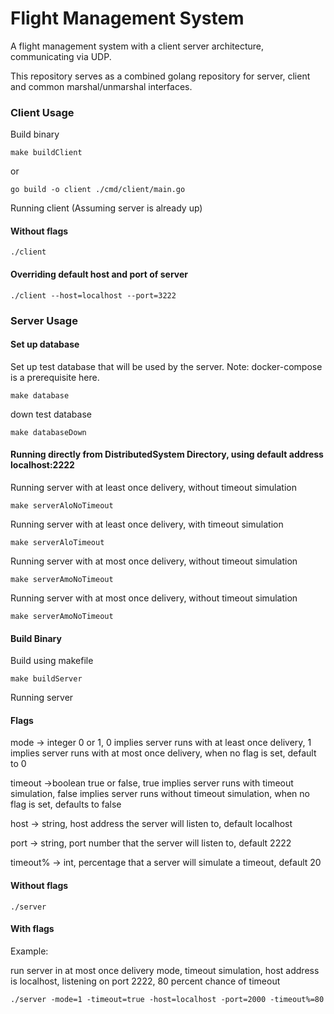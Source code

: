 # Flight Management System

A flight management system with a client server architecture, communicating via UDP.

This repository serves as a combined golang repository for server, client and common marshal/unmarshal interfaces.

### Client Usage

Build binary
```
make buildClient
```
or
```
go build -o client ./cmd/client/main.go
```

Running client (Assuming server is already up)
#### Without flags
```
./client
```

#### Overriding default host and port of server
```
./client --host=localhost --port=3222
```

### Server Usage

#### Set up database

Set up test database that will be used by the server. Note: docker-compose is a prerequisite here.
```
make database
```

down test database
```
make databaseDown
```
#### Running directly from DistributedSystem Directory, using default address localhost:2222

Running server with at least once delivery, without timeout simulation
```
make serverAloNoTimeout
```

Running server with at least once delivery, with timeout simulation
```
make serverAloTimeout
```

Running server with at most once delivery, without timeout simulation
```
make serverAmoNoTimeout
```

Running server with at most once delivery, without timeout simulation
```
make serverAmoNoTimeout
```

#### Build Binary

Build using makefile
```
make buildServer
```
Running server
#### Flags
mode -> integer 0 or 1, 0 implies server runs with at least once delivery, 1 implies server runs with at most once delivery, when no flag is set, default to 0

timeout ->boolean true or false, true implies server runs with timeout simulation, false implies server runs without timeout simulation, when no flag is set, defaults to false

host -> string, host address the server will listen to, default localhost

port -> string, port number that the server will listen to, default 2222

timeout% -> int, percentage that a server will simulate a timeout, default 20

#### Without flags
```
./server
```

#### With flags
Example:

run server in at most once delivery mode, timeout simulation, host address is localhost, listening on port 2222, 80 percent chance of timeout
```
./server -mode=1 -timeout=true -host=localhost -port=2000 -timeout%=80
```
